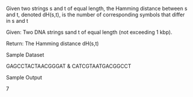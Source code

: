 Given two strings s and t of equal length, the Hamming distance between s and t, denoted dH(s,t), is the number of corresponding symbols that differ in s and t



Given: Two DNA strings sand t of equal length (not exceeding 1 kbp).

Return: The Hamming distance dH(s,t)

Sample Dataset

GAGCCTACTAACGGGAT & 
CATCGTAATGACGGCCT

Sample Output

7

